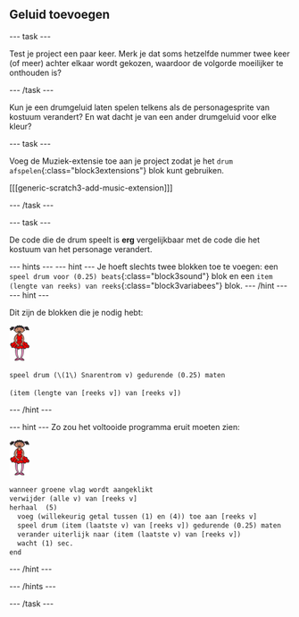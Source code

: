 ## Geluid toevoegen

\--- task \---

Test je project een paar keer. Merk je dat soms hetzelfde nummer twee keer (of meer) achter elkaar wordt gekozen, waardoor de volgorde moeilijker te onthouden is?

\--- /task \---

Kun je een drumgeluid laten spelen telkens als de personagesprite van kostuum verandert? En wat dacht je van een ander drumgeluid voor elke kleur?

\--- task \---

Voeg de Muziek-extensie toe aan je project zodat je het `drum afspelen`{:class="block3extensions"} blok kunt gebruiken.

[[[generic-scratch3-add-music-extension]]]

\--- /task \---

\--- task \---

De code die de drum speelt is **erg** vergelijkbaar met de code die het kostuum van het personage verandert.

\--- hints \--- \--- hint \--- Je hoeft slechts twee blokken toe te voegen: een `speel drum voor (0.25) beats`{:class="block3sound"} blok en een `item (lengte van reeks) van reeks`{:class="block3variabees"} blok. \--- /hint \--- \--- hint \---

Dit zijn de blokken die je nodig hebt:

![balletdanseres](images/ballerina.png)

```blocks3
speel drum (\(1\) Snarentrom v) gedurende (0.25) maten

(item (lengte van [reeks v]) van [reeks v])
```

\--- /hint \---

\--- hint \--- Zo zou het voltooide programma eruit moeten zien:

![balletdanseres](images/ballerina.png)

```blocks3
wanneer groene vlag wordt aangeklikt
verwijder (alle v) van [reeks v]
herhaal  (5) 
  voeg (willekeurig getal tussen (1) en (4)) toe aan [reeks v]
  speel drum (item (laatste v) van [reeks v]) gedurende (0.25) maten
  verander uiterlijk naar (item (laatste v) van [reeks v])
  wacht (1) sec.
end
```

\--- /hint \---

\--- /hints \---

\--- /task \---